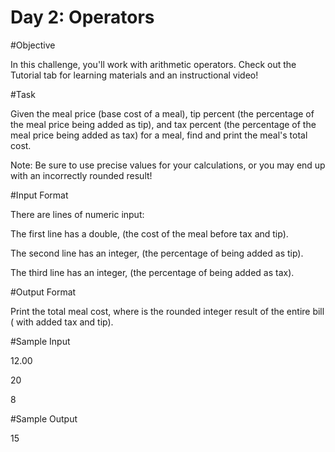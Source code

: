 # Day 2: Operators

#Objective

In this challenge, you'll work with arithmetic operators. Check out the Tutorial tab for learning materials and an instructional video!

#Task

Given the meal price (base cost of a meal), tip percent (the percentage of the meal price being added as tip), and tax percent (the percentage of the meal price being added as tax) for a meal, find and print the meal's total cost.

Note: Be sure to use precise values for your calculations, or you may end up with an incorrectly rounded result!

#Input Format

There are  lines of numeric input:

The first line has a double,  (the cost of the meal before tax and tip).

The second line has an integer,  (the percentage of  being added as tip).

The third line has an integer,  (the percentage of  being added as tax).

#Output Format

Print the total meal cost, where  is the rounded integer result of the entire bill ( with added tax and tip).

#Sample Input

12.00

20

8

#Sample Output

15
